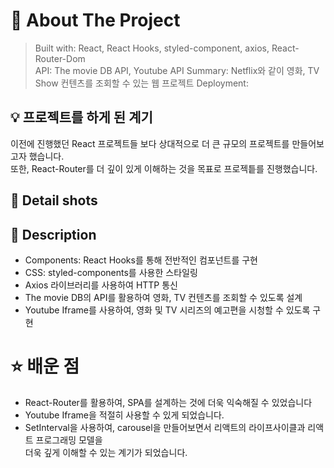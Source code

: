 # 📘 About The Project

> Built with: React, React Hooks, styled-component, axios, React-Router-Dom  
> API: The movie DB API, Youtube API
> Summary: Netflix와 같이 영화, TV Show 컨텐츠를 조회할 수 있는 웹 프로젝트
> Deployment:

## 💡 프로젝트를 하게 된 계기

이전에 진행했던 React 프로젝트들 보다 상대적으로 더 큰 규모의 프로젝트를 만들어보고자 했습니다.  
또한, React-Router를 더 깊이 있게 이해하는 것을 목표로 프로젝틑를 진행했습니다.

## 📸 Detail shots

## 📄 Description

- Components: React Hooks를 통해 전반적인 컴포넌트를 구현
- CSS: styled-components를 사용한 스타일링
- Axios 라이브러리를 사용하여 HTTP 통신
- The movie DB의 API를 활용하여 영화, TV 컨텐츠를 조회할 수 있도록 설계
- Youtube Iframe를 사용하여, 영화 및 TV 시리즈의 예고편을 시청할 수 있도록 구현

# ⭐️ 배운 점

- React-Router를 활용하여, SPA를 설계하는 것에 더욱 익숙해질 수 있었습니다
- Youtube Iframe을 적절히 사용할 수 있게 되었습니다.
- SetInterval을 사용하여, carousel을 만들어보면서 리액트의 라이프사이클과 리액트 프로그래밍 모델을  
  더욱 깊게 이해할 수 있는 계기가 되었습니다.
